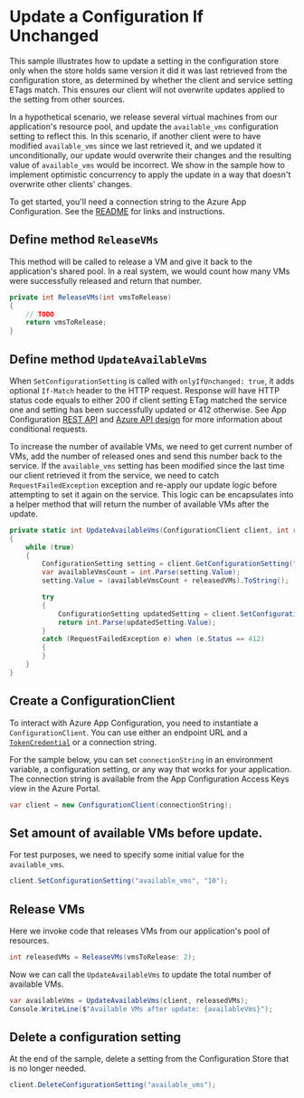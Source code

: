 # Update a Configuration If Unchanged

This sample illustrates how to update a setting in the configuration store only when the store holds same version it did it was last retrieved from the configuration store, as determined by whether the client and service setting ETags match. This ensures our client will not overwrite updates applied to the setting from other sources.

In a hypothetical scenario, we release several virtual machines from our application's resource pool, and update the `available_vms` configuration setting to reflect this. In this scenario, if another client were to have modified `available_vms` since we last retrieved it, and we updated it unconditionally, our update would overwrite their changes and the resulting value of `available_vms` would be incorrect. We show in the sample how to implement optimistic concurrency to apply the update in a way that doesn't overwrite other clients' changes.

To get started, you'll need a connection string to the Azure App Configuration. See the [README](https://github.com/Azure/azure-sdk-for-net/blob/main/sdk/appconfiguration/Azure.Data.AppConfiguration/README.md) for links and instructions.

## Define method `ReleaseVMs`

This method will be called to release a VM and give it back to the application's shared pool. In a real system, we would count how many VMs were successfully released and return that number.

```C# Snippet:AzConfigSample6_ReleaseVMs
private int ReleaseVMs(int vmsToRelease)
{
    // TODO
    return vmsToRelease;
}
```

## Define method `UpdateAvailableVms`

When `SetConfigurationSetting` is called with `onlyIfUnchanged: true`, it adds optional `If-Match` header to the HTTP request. Response will have HTTP status code equals to either 200 if client setting ETag matched the service one and setting has been successfully updated or 412 otherwise. See App Configuration [REST API](https://docs.microsoft.com/azure/azure-app-configuration/rest-api-key-value#get-conditionally) and [Azure API design](https://azure.github.io/azure-sdk/general_design.html#conditional-requests) for more information about conditional requests.

To increase the number of available VMs, we need to get current number of VMs, add the number of released ones and send this number back to the service. If the `available_vms` setting has been modified since the last time our client retrieved it from the service, we need to catch `RequestFailedException` exception and re-apply our update logic before attempting to set it again on the service. This logic can be encapsulates into a helper method that will return the number of available VMs after the update.

```C# Snippet:AzConfigSample6_UpdateAvailableVms
private static int UpdateAvailableVms(ConfigurationClient client, int releasedVMs)
{
    while (true)
    {
        ConfigurationSetting setting = client.GetConfigurationSetting("available_vms");
        var availableVmsCount = int.Parse(setting.Value);
        setting.Value = (availableVmsCount + releasedVMs).ToString();

        try
        {
            ConfigurationSetting updatedSetting = client.SetConfigurationSetting(setting, onlyIfUnchanged: true);
            return int.Parse(updatedSetting.Value);
        }
        catch (RequestFailedException e) when (e.Status == 412)
        {
        }
    }
}
```

## Create a ConfigurationClient

To interact with Azure App Configuration, you need to instantiate a `ConfigurationClient`. You can use either an endpoint URL and a [`TokenCredential`](https://github.com/Azure/azure-sdk-for-net/blob/main/sdk/identity/Azure.Identity/README.md#credentials) or a connection string.
 
For the sample below, you can set `connectionString` in an environment variable, a configuration setting, or any way that works for your application. The connection string is available from the App Configuration Access Keys view in the Azure Portal.

```C# Snippet:AzConfigSample6_CreateConfigurationClient
var client = new ConfigurationClient(connectionString);
```

## Set amount of available VMs before update.

For test purposes, we need to specify some initial value for the `available_vms`.

```C# Snippet:AzConfigSample6_SetInitialVMs
client.SetConfigurationSetting("available_vms", "10");
```

## Release VMs

Here we invoke code that releases VMs from our application's pool of resources. 

```C# Snippet:AzConfigSample6_CallReleaseVMs
int releasedVMs = ReleaseVMs(vmsToRelease: 2);
```

Now we can call the `UpdateAvailableVms` to update the total number of available VMs.

```C# Snippet:AzConfigSample6_CallUpdateAvailableVms
var availableVms = UpdateAvailableVms(client, releasedVMs);
Console.WriteLine($"Available VMs after update: {availableVms}");
```

## Delete a configuration setting

At the end of the sample, delete a setting from the Configuration Store that is no longer needed.

```C# Snippet:AzConfigSample6_DeleteConfigurationSetting
client.DeleteConfigurationSetting("available_vms");
```
